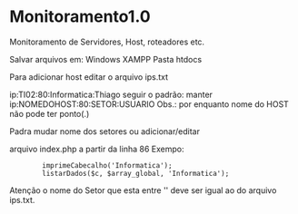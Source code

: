# Monitoramento1.0
Monitoramento de Servidores, Host, roteadores etc.

Salvar arquivos em:
  Windows XAMPP
    Pasta htdocs

Para adicionar host editar o arquivo ips.txt

ip:TI02:80:Informatica:Thiago
seguir o padrão: manter ip:NOMEDOHOST:80:SETOR:USUARIO
Obs.: por enquanto nome do HOST não pode ter ponto(.)

Padra mudar nome dos setores ou adicionar/editar

arquivo index.php a partir da linha 86
Exempo:

			imprimeCabecalho('Informatica'); 
			listarDados($c, $array_global, 'Informatica');

Atenção o nome do Setor que esta entre '' deve ser igual ao do arquivo ips.txt.

